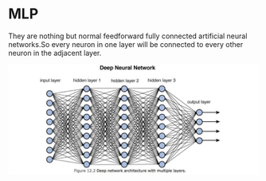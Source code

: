 # MLP
They are nothing but normal feedforward fully connected artificial neural networks.So every neuron in one layer will be connected to every other neuron in the adjacent layer.

![Alt text](image-5.png)